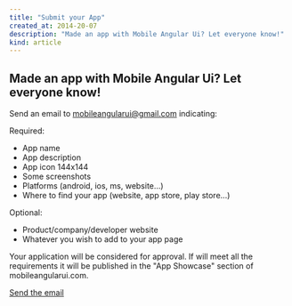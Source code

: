 ```yaml
---
title: "Submit your App"
created_at: 2014-20-07
description: "Made an app with Mobile Angular Ui? Let everyone know!"
kind: article
---
```


## Made an app with Mobile Angular Ui? Let everyone know!

Send an email to <a href="mailto:mobileangularui@gmail.com">mobileangularui@gmail.com</a> indicating:

Required:

- App name
- App description
- App icon 144x144
- Some screenshots
- Platforms (android, ios, ms, website...)
- Where to find your app (website, app store, play store...)

Optional:

- Product/company/developer website
- Whatever you wish to add to your app page

Your application will be considered for approval. If will meet all the requirements it will be published in the "App Showcase" section of mobileangularui.com.

<a href="mailto:mobileangularui@gmail.com" class="btn btn-primary">Send the email</a>
